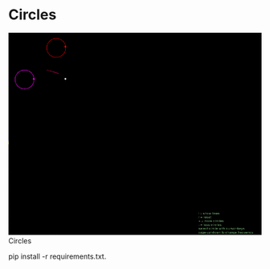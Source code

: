 # Circles


<img src="screenshot.gif" style="width: 640px;">Circles</img>

pip install -r requirements.txt. 
